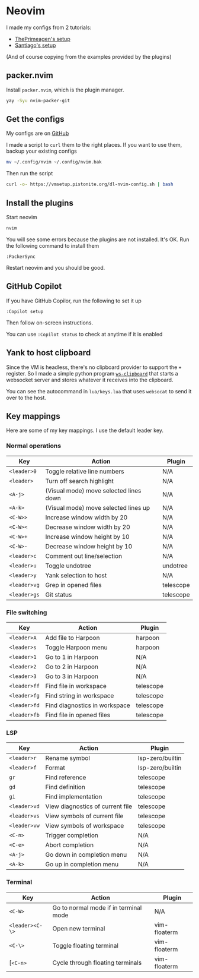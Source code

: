 # Neovim
I made my configs from 2 tutorials:
- [ThePrimeagen's setup](https://www.youtube.com/watch?v=w7i4amO_zaE)
- [Santiago's setup](https://rsdlt.github.io/posts/rust-nvim-ide-guide-walkthrough-development-debug/)

(And of course copying from the examples provided by the plugins)

## packer.nvim
Install `packer.nvim`, which is the plugin manager.
```bash
yay -Syu nvim-packer-git
```

## Get the configs
My configs are on [GitHub](https://github.com/Pistonite/vmsetup/tree/main/src/public/home/.config/nvim)

I made a script to `curl` them to the right places. If you want to use them, backup your existing configs
```bash
mv ~/.config/nvim ~/.config/nvim.bak
```
Then run the script
```bash
curl -o- https://vmsetup.pistonite.org/dl-nvim-config.sh | bash
```

## Install the plugins
Start neovim
```bash
nvim
```
You will see some errors because the plugins are not installed. It's OK. Run the following command to install them
```vim
:PackerSync
```
Restart neovim and you should be good.

## GitHub Copilot
If you have GitHub Copilor, run the following to set it up
```vim
:Copilot setup
```
Then follow on-screen instructions.

You can use `:Copilot status` to check at anytime if it is enabled

## Yank to host clipboard
Since the VM is headless, there's no clipboard provider to support the `+` register. So I made a simple python program [`ws-clipboard`](https://github.com/Pistonight/ws-clipboard) that starts a websocket server and stores whatever it receives into the clipboard.

You can see the autocommand in `lua/keys.lua` that uses `websocat` to send it over to the host.

## Key mappings
Here are some of my key mappings. I use the default leader key.
### Normal operations
| Key | Action | Plugin |
|-|-|-|
|`<leader>0`|Toggle relative line numbers|N/A|
|`<leader> `|Turn off search highlight|N/A|
|`<A-j>`|(Visual mode) move selected lines down|N/A|
|`<A-k>`|(Visual mode) move selected lines up|N/A|
|`<C-W>>`|Increase window width by 20|N/A|
|`<C-W><`|Decrease window width by 20|N/A|
|`<C-W>+`|Increase window height by 10|N/A|
|`<C-W>-`|Decrease window height by 10|N/A|
|`<leader>c`|Comment out line/selection|N/A|
|`<leader>u`|Toggle undotree|undotree|
|`<leader>y`|Yank selection to host|N/A|
|`<leader>vg`|Grep in opened files|telescope|
|`<leader>gs`|Git status|telescope|


### File switching
| Key | Action | Plugin |
|-|-|-|
|`<leader>A`|Add file to Harpoon|harpoon|
|`<leader>s`|Toggle Harpoon menu|harpoon|
|`<leader>1`|Go to 1 in Harpoon|N/A|
|`<leader>2`|Go to 2 in Harpoon|N/A|
|`<leader>3`|Go to 3 in Harpoon|N/A|
|`<leader>ff`|Find file in workspace|telescope|
|`<leader>fg`|Find string in workspace|telescope|
|`<leader>fd`|Find diagnostics in workspace|telescope|
|`<leader>fb`|Find file in opened files|telescope|

### LSP
| Key | Action | Plugin |
|-|-|-|
|`<leader>r`|Rename symbol|lsp-zero/builtin|
|`<leader>f`|Format|lsp-zero/builtin|
|`gr`|Find reference|telescope|
|`gd`|Find definition|telescope|
|`gi`|Find implementation|telescope|
|`<leader>vd`|View diagnostics of current file|telescope|
|`<leader>vs`|View symbols of current file|telescope|
|`<leader>vw`|View symbols of workspace|telescope|
|`<C-n>`|Trigger completion|N/A|
|`<C-e>`|Abort completion|N/A|
|`<A-j>`|Go down in completion menu|N/A|
|`<A-k>`|Go up in completion menu|N/A|

### Terminal
| Key | Action | Plugin |
|-|-|-|
|`<C-W>`|Go to normal mode if in terminal mode|N/A|
|`<leader><C-\>`|Open new terminal|vim-floaterm|
|`<C-\>`|Toggle floating terminal | vim-floaterm|
[`<C-n>`|Cycle through floating terminals |vim-floaterm|
